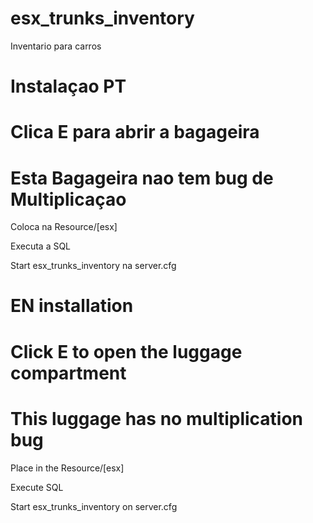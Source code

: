 # esx_trunks_inventory
Inventario para carros

# Instalaçao PT
# Clica E para abrir a bagageira
# Esta Bagageira nao tem bug de Multiplicaçao

Coloca na Resource/[esx]

Executa a SQL

Start esx_trunks_inventory na server.cfg

# EN installation
# Click E to open the luggage compartment
# This luggage has no multiplication bug

Place in the Resource/[esx]

Execute  SQL

Start esx_trunks_inventory on server.cfg
